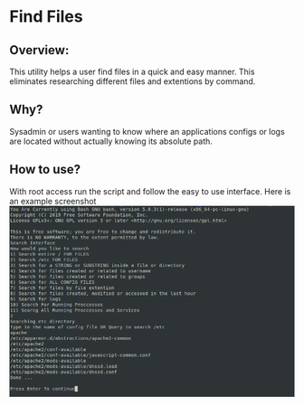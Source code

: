 # Find Files 

## Overview:
This utility helps a user find files in a quick and easy manner. This eliminates researching different files and extentions by command.

## Why?
Sysadmin or users wanting to know where an applications configs or logs are located without actually knowing its absolute path.

## How to use?
With root access run the script and follow the easy to use interface. Here is an example screenshot
![example](file_finder.png)
